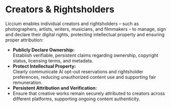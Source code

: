 # Creators & Rightsholders

Liccium enables individual creators and rightsholders – such as photographers, artists, writers, musicians, and filmmakers – to manage, sign and declare their digital rights, protecting intellectual property and ensuring proper attribution:

* **Publicly Declare Ownership:**\
  Establish verifiable, persistent claims regarding ownership, copyright status, licensing terms, and metadata.
* **Protect Intellectual Property:**\
  Clearly communicate AI opt-out reservations and rightsholder preferences, reducing unauthorized content use and supporting fair remuneration.
* **Persistent Attribution and Verification:**
* Ensure that creative works remain securely attributed to creators across different platforms, supporting ongoing content authenticity.
